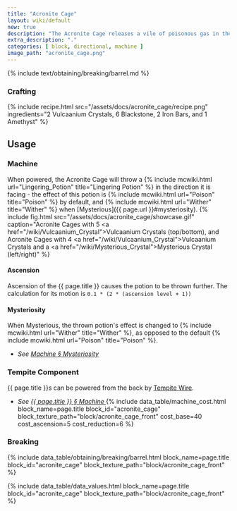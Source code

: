 ```yaml
---
title: "Acronite Cage"
layout: wiki/default
new: true
description: "The Acronite Cage releases a vile of poisonous gas in the direction it faces, affecting all entities its cloud hits"
extra_description: "."
categories: [ block, directional, machine ]
image_path: "acronite_cage.png"
---
```


<!-- Obtaining -->
<!-- Breaking -->
{% include text/obtaining/breaking/barrel.md %}

### Crafting
{% include recipe.html src="/assets/docs/acronite_cage/recipe.png" ingredients="2 Vulcaanium Crystals, 6 Blackstone, 2 Iron Bars, and 1 Amethyst" %}

## Usage
### Machine
When powered, the Acronite Cage will throw a {% include mcwiki.html url="Lingering_Potion" title="Lingering Potion" %} in the direction it is facing - the effect of this potion is {% include mcwiki.html url="Poison" title="Poison" %} by default, and {% include mcwiki.html url="Wither" title="Wither" %} when [Mysterious]({{ page.url }}#mysteriosity).
{% include fig.html src="/assets/docs/acronite_cage/showcase.gif" caption="Acronite Cages with 5 <a href=\"/wiki/Vulcaanium_Crystal\">Vulcaanium Crystals</a> (top/bottom), and Acronite Cages with 4 <a href=\"/wiki/Vulcaanium_Crystal\">Vulcaanium Crystals</a> and a <a href=\"/wiki/Mysterious_Crystal\">Mysterious Crystal</a> (left/right)" %}
#### Ascension
Ascension of the {{ page.title }} causes the potion to be thrown further. The calculation for its motion is `0.1 * (2 * (ascension level + 1))`
#### Mysteriosity
When Mysterious, the thrown potion's effect is changed to {% include mcwiki.html url="Wither" title="Wither" %}, as opposed to the default {% include mcwiki.html url="Poison" title="Poison" %}.
- *See [Machine § Mysteriosity](/wiki/Machine#mysteriosity)*

### Tempite Component
{{ page.title }}s can be powered from the back by [Tempite Wire](/wiki/Tempite_Wire).
- *See [{{ page.title }} § Machine ](#machine)*
{% include data_table/machine_cost.html block_name=page.title block_id="acronite_cage" block_texture_path="block/acronite_cage_front" cost_base=40 cost_ascension=5 cost_reduction=6 %}

### Breaking
{% include data_table/obtaining/breaking/barrel.html block_name=page.title block_id="acronite_cage" block_texture_path="block/acronite_cage_front" %}

<!-- Data Values -->
<!-- ID -->
{% include data_table/data_values.html block_name=page.title block_id="acronite_cage" block_texture_path="block/acronite_cage_front" %}
